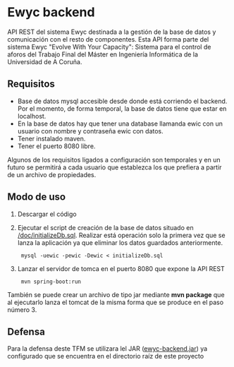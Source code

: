 # Ewyc backend

API REST del sistema Ewyc destinada a la gestión de la base de datos y comunicación con el resto de componentes. Esta API forma parte del sistema Ewyc "Evolve With Your Capacity": Sistema para el control de aforos del Trabajo Final del Máster en Ingeniería Informática de la Universidad de A Coruña.

## Requisitos

- Base de datos mysql accesible desde donde está corriendo el backend. Por el momento, de forma temporal, la base de datos tiene que estar en localhost.
- En la base de datos hay que tener una database llamanda ewic con un usuario con nombre y contraseña ewic con datos.
- Tener instalado maven.
- Tener el puerto 8080 libre.

Algunos de los requisitos ligados a configuración son temporales y en un futuro se permitirá a cada usuario que establezca los que prefiera a partir de un archivo de 
propiedades.

## Modo de uso

1. Descargar el código
2. Ejecutar el script de creación de la base de datos situado en [/doc/initializeDb.sql](doc/initializeDb.sql). Realizar está operación solo la primera vez que se lanza la aplicación ya que eliminar los datos guardados anteriormente.

        mysql -uewic -pewic -Dewic < initializeDb.sql
        
3. Lanzar el servidor de tomca en el puerto 8080 que expone la API REST

        mvn spring-boot:run
        
 
También se puede crear un archivo de tipo jar mediante **mvn package** que al ejecutarlo lanza el tomcat de la misma forma que se produce en el paso número 3. 

## Defensa

Para la defensa deste TFM se utilizara lel JAR ([ewyc-backend.jar](ewyc-backend.jar)) ya configurado que se encuentra en el directorio raíz de este proyecto

